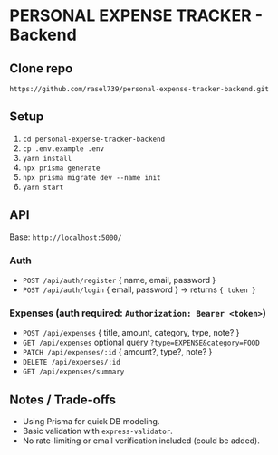 # PERSONAL EXPENSE TRACKER - Backend

## Clone repo

```
https://github.com/rasel739/personal-expense-tracker-backend.git

```

## Setup

1. `cd personal-expense-tracker-backend`
2. `cp .env.example .env`
3. `yarn install`
4. `npx prisma generate`
5. `npx prisma migrate dev --name init`
6. `yarn start`

## API

Base: `http://localhost:5000/`

### Auth

- `POST /api/auth/register` { name, email, password }
- `POST /api/auth/login` { email, password } -> returns `{ token }`

### Expenses (auth required: `Authorization: Bearer <token>`)

- `POST /api/expenses` { title, amount, category, type, note? }
- `GET /api/expenses` optional query `?type=EXPENSE&category=FOOD`
- `PATCH /api/expenses/:id` { amount?, type?, note? }
- `DELETE /api/expenses/:id`
- `GET /api/expenses/summary`

## Notes / Trade-offs

- Using Prisma for quick DB modeling.
- Basic validation with `express-validator`.
- No rate-limiting or email verification included (could be added).
